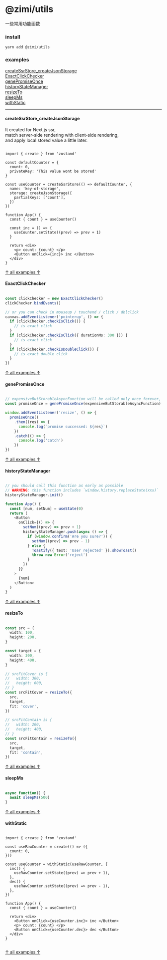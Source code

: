 # @zimi/utils

一些常用功能函数

### install
```
yarn add @zimi/utils
```

### examples

[createSsrStore_createJsonStorage](#createSsrStore_createJsonStorage)    
[ExactClickChecker](#ExactClickChecker)    
[genePromiseOnce](#genePromiseOnce)    
[historyStateManager](#historyStateManager)    
[resizeTo](#resizeTo)    
[sleepMs](#sleepMs)    
[withStatic](#withStatic)    

---

#### createSsrStore_createJsonStorage

It created for Next.js ssr,   
match server-side rendering with client-side rendering,   
and apply local stored value a little later.

``` tsx

import { create } from 'zustand'

const defaultCounter = {
  count: 0,
  privateKey: 'This value wont be stored'
}

const useCounter = createSsrStore(() => defaultCounter, {
  name: 'key-of-storage',
  storage: createJsonStorage({
    partialKeys: ['count'],
  })
})

function App() {
  const { count } = useCounter()

  const inc = () => {
    useCounter.setState((prev) => prev + 1)
  }

  return <div>
    <p> count: {count} </p>
    <Button onClick={inc}> inc </Button>
  </div>
}

```
[↑ all examples ↑](#examples)

#### ExactClickChecker

```typescript

const clickChecker = new ExactClickChecker()
clickChecker.bindEvents()

// or you can check in mouseup / touchend / click / dblclick
canvas.addEventListener('pointerup', () => {
  if (clickChecker.checkIsClick()) {
    // is exact click
  }
  if (clickChecker.checkIsClick({ durationMs: 300 })) {
    // is exact click
  }
  if (clickChecker.checkIsDoubleClick()) {
    // is exact double click
  }
})

```
[↑ all examples ↑](#examples)

#### genePromiseOnce

``` typescript

// expensiveButStorableAsyncFunction will be called only once forever, unless rejected
const promiseOnce = genePromiseOnce(expensiveButStorableAsyncFunction)

window.addEventListener('resize', () => {
  promiseOnce()
    .then((res) => {
      console.log(`promise successed: ${res}`)
    })
    .catch(() => {
      console.log('catch')
    })
})


```
[↑ all examples ↑](#examples)

#### historyStateManager

``` typescript react

// you should call this function as early as possible
// WARNING: this function includes `window.history.replaceState(xxx)`
historyStateManager.init()

function App() {
  const [num, setNum] = useState(0)
  return (
    <Button
      onClick={() => {
        setNum((prev) => prev + 1)
        historyStateManager.push(async () => {
          if (window.confirm('Are you sure?')) {
            setNum((prev) => prev - 1)
          } else {
            Toastify({ text: 'User rejected' }).showToast()
            throw new Error('reject')
          }
        })
      }}
    >
      {num}
    </Button>
  )
}

```
[↑ all examples ↑](#examples)

#### resizeTo

``` typescript

const src = {
  width: 100,
  height: 200,
}

const target = {
  width: 300,
  height: 400,
}

// srcFitCover is {
//   width: 300,
//   height: 600,
// }
const srcFitCover = resizeTo({
  src,
  target,
  fit: 'cover',
})

// srcFitContain is {
//   width: 200,
//   height: 400,
// }
const srcFitContain = resizeTo({
  src,
  target,
  fit: 'contain',
})

```
[↑ all examples ↑](#examples)

#### sleepMs

``` typescript

async function() {
  await sleepMs(500)
}

```
[↑ all examples ↑](#examples)

#### withStatic

``` tsx

import { create } from 'zustand'

const useRawCounter = create(() => ({
  count: 0,
}))

const useCounter = withStatic(useRawCounter, {
  inc() {
    useRawCounter.setState((prev) => prev + 1),
  },
  dec() {
    useRawCounter.setState((prev) => prev - 1),
  },
})

function App() {
  const { count } = useCounter()

  return <div>
    <Button onClick={useCounter.inc}> inc </Button>
    <p> count: {count} </p>
    <Button onClick={useCounter.dec}> dec </Button>
  </div>
}


```
[↑ all examples ↑](#examples)
